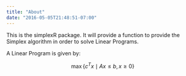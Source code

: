 ```yaml
---
title: "About"
date: "2016-05-05T21:48:51-07:00"
---
```


This is the simplexR package. It will provide a function to provide the Simplex algorithm in order to solve Linear Programs.

A Linear Program is given by:

$$ \max \{ c^T x \mid Ax \leq b, x \geq 0 \} $$
